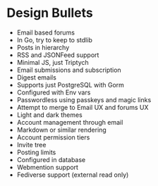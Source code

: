 # Design Bullets

* Email based forums
* In Go, try to keep to stdlib
* Posts in hierarchy
* RSS and JSONFeed support
* Minimal JS, just Triptych
* Email submissions and subscription
* Digest emails
* Supports just PostgreSQL with Gorm
* Configured with Env vars
* Passwordless using passkeys and magic links
* Attempt to merge to Email UX and forums UX
* Light and dark themes
* Account management through email
* Markdown or similar rendering
* Account permission tiers
* Invite tree
* Posting limits
* Configured in database
* Webmention support
* Fediverse support (external read only)
